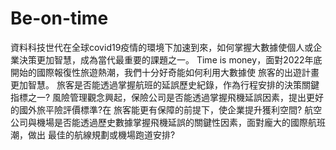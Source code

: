 # Be-on-time
資料科技世代在全球covid19疫情的環境下加速到來，如何掌握大數據使個人或企業決策更加智慧，成為當代最重要的課題之一。 Time is money，面對2022年底開始的國際報復性旅遊熱潮，我們十分好奇能如何利用大數據使 旅客的出遊計畫更加智慧。 旅客是否能透過掌握航班的延誤歷史紀錄，作為行程安排的決策關鍵指標之一? 風險管理觀念興起，保險公司是否能透過掌握飛機延誤因素，提出更好的國外旅平險評價標準?在 旅客能更有保障的前提下，使企業提升獲利空間? 航空公司與機場是否能透過歷史數據掌握飛機延誤的關鍵性因素，面對龐大的國際航班潮，做出 最佳的航線規劃或機場跑道安排?

